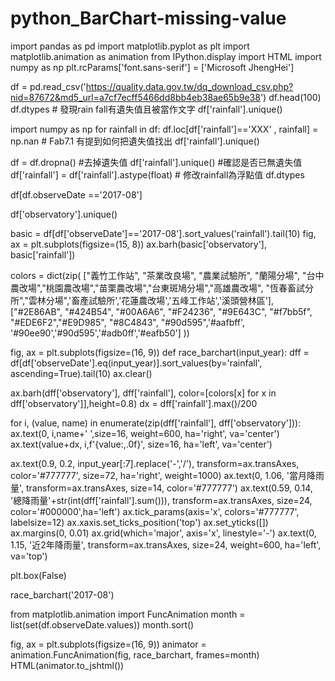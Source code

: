 # python_BarChart-missing-value
import pandas as pd
import matplotlib.pyplot as plt
import matplotlib.animation as animation
from IPython.display import HTML
import numpy as np
plt.rcParams['font.sans-serif'] = ['Microsoft JhengHei']


df = pd.read_csv('https://quality.data.gov.tw/dq_download_csv.php?nid=87672&md5_url=a7cf7ecff5466dd8bb4eb38ae65b9e38')
df.head(100)
df.dtypes # 發現rain fall有遺失值且被當作文字
df['rainfall'].unique()


import numpy as np
for rainfall in df:
    df.loc[df['rainfall']=='XXX' , rainfall] = np.nan # Fab7.1 有提到如何把遺失值找出
df['rainfall'].unique()

df = df.dropna() #去掉遺失值
df['rainfall'].unique() #確認是否已無遺失值
df['rainfall'] = df['rainfall'].astype(float) # 修改rainfall為浮點值
df.dtypes

df[df.observeDate =='2017-08']

df['observatory'].unique()


basic = df[df['observeDate']=='2017-08'].sort_values('rainfall').tail(10)
fig, ax = plt.subplots(figsize=(15, 8))
ax.barh(basic['observatory'], basic['rainfall'])

colors = dict(zip(
   ["義竹工作站", "茶業改良場", "農業試驗所", "蘭陽分場", "台中農改場","桃園農改場","苗栗農改場","台東斑鳩分場","高雄農改場",
    "恆春畜試分所","雲林分場",'畜產試驗所','花蓮農改場','五峰工作站','溪頭營林區'],
   ["#2E86AB", "#424B54", "#00A6A6", "#F24236", "#9E643C", "#f7bb5f", "#EDE6F2","#E9D985", "#8C4843", "#90d595",'#aafbff',
    '#90ee90','#90d595','#adb0ff','#eafb50']
))


fig, ax = plt.subplots(figsize=(16, 9))
def race_barchart(input_year):
   dff = df[df['observeDate'].eq(input_year)].sort_values(by='rainfall', ascending=True).tail(10)
   ax.clear()

   ax.barh(dff['observatory'], dff['rainfall'], color=[colors[x] for x in dff['observatory']],height=0.8)
   dx = dff['rainfall'].max()/200
   
   for i, (value, name) in enumerate(zip(dff['rainfall'], dff['observatory'])):
       ax.text(0, i,name+' ',size=16, weight=600, ha='right', va='center')
       ax.text(value+dx, i,f'{value:,.0f}',  size=16, ha='left',  va='center')
           
   ax.text(0.9, 0.2, input_year[:7].replace('-','/'), transform=ax.transAxes, color='#777777', size=72, ha='right', weight=1000)
   ax.text(0, 1.06, '當月降雨量', transform=ax.transAxes, size=14, color='#777777')
   ax.text(0.59, 0.14, '總降雨量'+str(int(dff['rainfall'].sum())), transform=ax.transAxes, size=24, color='#000000',ha='left')
   ax.tick_params(axis='x', colors='#777777', labelsize=12)
   ax.xaxis.set_ticks_position('top')
   ax.set_yticks([])
   ax.margins(0, 0.01)
   ax.grid(which='major', axis='x', linestyle='-')
   ax.text(0, 1.15, '近2年降雨量',
               transform=ax.transAxes, size=24, weight=600, ha='left', va='top')

   plt.box(False)
   
race_barchart('2017-08')


from matplotlib.animation import FuncAnimation
month = list(set(df.observeDate.values))
month.sort()



fig, ax = plt.subplots(figsize=(16, 9))
animator = animation.FuncAnimation(fig, race_barchart, frames=month)
HTML(animator.to_jshtml())
